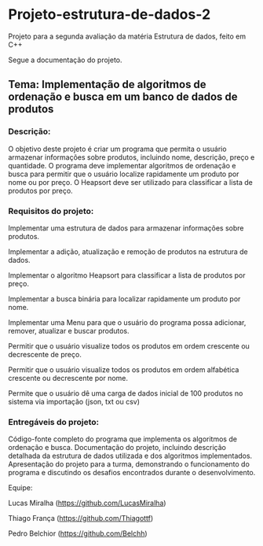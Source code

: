 # Projeto-estrutura-de-dados-2
Projeto para a segunda avaliação da matéria Estrutura de dados, feito em C++

Segue a documentação do projeto.

## Tema: Implementação de algoritmos de ordenação e busca em um banco de dados de produtos

### Descrição:
O objetivo deste projeto é criar um programa que permita o usuário armazenar informações sobre produtos, incluindo nome, descrição, preço e quantidade. O programa deve implementar algoritmos de ordenação e busca para permitir que o usuário localize rapidamente um produto por nome ou por preço. O Heapsort deve ser utilizado para classificar a lista de produtos por preço.

### Requisitos do projeto:
Implementar uma estrutura de dados para armazenar informações sobre produtos.

Implementar a adição, atualização e remoção de produtos na estrutura de dados.

Implementar o algoritmo Heapsort para classificar a lista de produtos por preço.

Implementar a busca binária para localizar rapidamente um produto por nome.

Implementar uma Menu para que o usuário do programa possa adicionar, remover, atualizar e buscar produtos.

Permitir que o usuário visualize todos os produtos em ordem crescente ou decrescente de preço.

Permitir que o usuário visualize todos os produtos em ordem alfabética crescente ou decrescente por nome.

Permite que o usuário dê uma carga de dados inicial de 100 produtos no sistema via importação (json, txt ou csv)

### Entregáveis do projeto:
Código-fonte completo do programa que implementa os algoritmos de ordenação e busca.
Documentação do projeto, incluindo descrição detalhada da estrutura de dados utilizada e dos algoritmos implementados.
Apresentação do projeto para a turma, demonstrando o funcionamento do programa e discutindo os desafios encontrados durante o desenvolvimento.

Equipe:

Lucas Miralha (https://github.com/LucasMiralha)

Thiago França (https://github.com/Thiagottf)

Pedro Belchior (https://github.com/Belchh)
